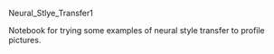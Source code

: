Neural_Stlye_Transfer1

Notebook for trying some examples of neural style transfer to profile pictures. 
